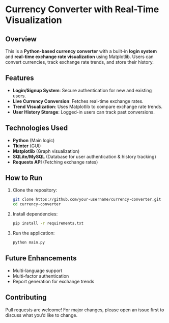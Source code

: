 # Currency Converter with Real-Time Visualization

## Overview
This is a **Python-based currency converter** with a built-in **login system** and **real-time exchange rate visualization** using Matplotlib. Users can convert currencies, track exchange rate trends, and store their history.

## Features
- **Login/Signup System**: Secure authentication for new and existing users.
- **Live Currency Conversion**: Fetches real-time exchange rates.
- **Trend Visualization**: Uses Matplotlib to compare exchange rate trends.
- **User History Storage**: Logged-in users can track past conversions.

## Technologies Used
- **Python** (Main logic)
- **Tkinter** (GUI)
- **Matplotlib** (Graph visualization)
- **SQLite/MySQL** (Database for user authentication & history tracking)
- **Requests API** (Fetching exchange rates)

## How to Run
1. Clone the repository:  
   ```sh
   git clone https://github.com/your-username/currency-converter.git
   cd currency-converter
   ```
2. Install dependencies:
   ```sh
   pip install -r requirements.txt
   ```
3. Run the application:
   ```sh
   python main.py
   ```

## Future Enhancements
- Multi-language support
- Multi-factor authentication
- Report generation for exchange trends

## Contributing
Pull requests are welcome! For major changes, please open an issue first to discuss what you’d like to change.
